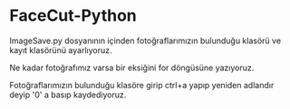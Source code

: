 # FaceCut-Python



ImageSave.py dosyanının içinden fotoğraflarımızın bulunduğu klasörü ve kayıt klasörünü ayarlıyoruz.

Ne kadar fotoğrafımız varsa bir eksiğini for döngüsüne yazıyoruz.

Fotoğraflarımızın bulunduğu klasöre girip ctrl+a yapıp yeniden adlandır deyip '0' a basıp kaydediyoruz.

